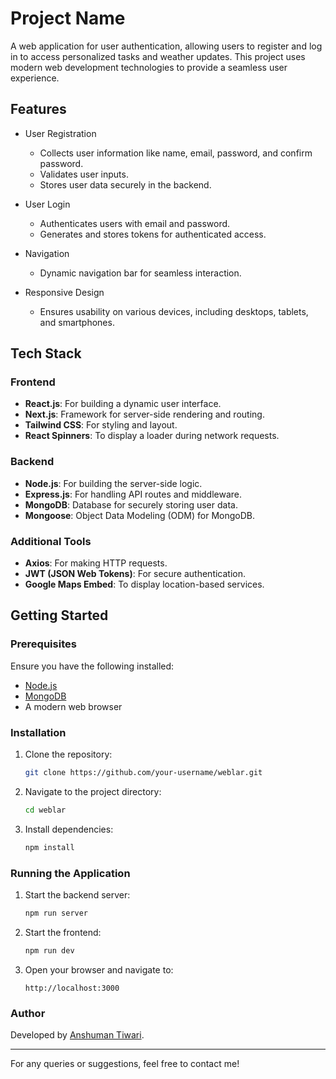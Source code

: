 # Project Name

A web application for user authentication, allowing users to register and log in to access personalized tasks and weather updates. This project uses modern web development technologies to provide a seamless user experience.

## Features

- User Registration

  - Collects user information like name, email, password, and confirm password.
  - Validates user inputs.
  - Stores user data securely in the backend.

- User Login

  - Authenticates users with email and password.
  - Generates and stores tokens for authenticated access.

- Navigation

  - Dynamic navigation bar for seamless interaction.

- Responsive Design
  - Ensures usability on various devices, including desktops, tablets, and smartphones.

## Tech Stack

### Frontend

- **React.js**: For building a dynamic user interface.
- **Next.js**: Framework for server-side rendering and routing.
- **Tailwind CSS**: For styling and layout.
- **React Spinners**: To display a loader during network requests.

### Backend

- **Node.js**: For building the server-side logic.
- **Express.js**: For handling API routes and middleware.
- **MongoDB**: Database for securely storing user data.
- **Mongoose**: Object Data Modeling (ODM) for MongoDB.

### Additional Tools

- **Axios**: For making HTTP requests.
- **JWT (JSON Web Tokens)**: For secure authentication.
- **Google Maps Embed**: To display location-based services.

## Getting Started

### Prerequisites

Ensure you have the following installed:

- [Node.js](https://nodejs.org/)
- [MongoDB](https://www.mongodb.com/)
- A modern web browser

### Installation

1. Clone the repository:
   ```bash
   git clone https://github.com/your-username/weblar.git
   ```
2. Navigate to the project directory:
   ```bash
   cd weblar
   ```
3. Install dependencies:
   ```bash
   npm install
   ```

### Running the Application

1. Start the backend server:
   ```bash
   npm run server
   ```
2. Start the frontend:
   ```bash
   npm run dev
   ```
3. Open your browser and navigate to:
   ```
   http://localhost:3000
   ```

### Author

Developed by [Anshuman Tiwari](https://github.com/Ansh101112).

---

For any queries or suggestions, feel free to contact me!
